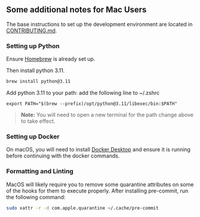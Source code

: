 ## Some additional notes for Mac Users

The base instructions to set up the development environment are located in [CONTRIBUTING.md](https://github.com/alvio-dot-io/alvio/blob/main/CONTRIBUTING.md).

### Setting up Python

Ensure [Homebrew](https://brew.sh/) is already set up.

Then install python 3.11.

```bash
brew install python@3.11
```

Add python 3.11 to your path: add the following line to ~/.zshrc

```
export PATH="$(brew --prefix)/opt/python@3.11/libexec/bin:$PATH"
```

> **Note:**
> You will need to open a new terminal for the path change above to take effect.

### Setting up Docker

On macOS, you will need to install [Docker Desktop](https://www.docker.com/products/docker-desktop/) and
ensure it is running before continuing with the docker commands.

### Formatting and Linting

MacOS will likely require you to remove some quarantine attributes on some of the hooks for them to execute properly.
After installing pre-commit, run the following command:

```bash
sudo xattr -r -d com.apple.quarantine ~/.cache/pre-commit
```
